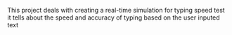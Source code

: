 This project deals with creating a real-time simulation for typing speed test it tells about the speed and accuracy of typing based on the user inputed text
